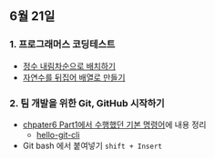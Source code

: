 ## 6월 21일
### 1.  프로그래머스 코딩테스트
- [정수 내림차순으로 배치하기](https://github.com/leemyungju9347/Algorithm/blob/master/Level_01/%EC%A0%95%EC%88%98%20%EB%82%B4%EB%A6%BC%EC%B0%A8%EC%88%9C%EC%9C%BC%EB%A1%9C%20%EB%B0%B0%EC%B9%98%ED%95%98%EA%B8%B0.html)
- [자연수를 뒤집어 배열로 만들기](https://github.com/leemyungju9347/Algorithm/blob/master/Level_01/%EC%9E%90%EC%97%B0%EC%88%98%EB%A5%BC%20%EB%92%A4%EC%A7%91%EC%96%B4%20%EB%B0%B0%EC%97%B4%EB%A1%9C%20%EB%A7%8C%EB%93%A4%EA%B8%B0.html)

### 2.  팀 개발을 위한 Git, GitHub 시작하기
- [chpater6 Part1에서 수행했던 기본 명령어](https://github.com/leemyungju9347/TIL/blob/master/Git/%ED%8C%80%20%EA%B0%9C%EB%B0%9C%EC%9D%84%20%EC%9C%84%ED%95%9C%20Git%2C%20GitHub%20%EC%8B%9C%EC%9E%91%ED%95%98%EA%B8%B0/Part02_%EC%A4%91%EA%B8%89_CLI%20%ED%99%98%EA%B2%BD%EC%97%90%EC%84%9C%20%EB%B2%84%EC%A0%84%20%EA%B4%80%EB%A6%AC%20%EC%8B%9C%EC%9E%91%ED%95%98%EA%B8%B0.md)에 내용 정리
	- [hello-git-cli](https://github.com/leemyungju9347/hello-git-cli)
- Git bash 에서 붙여넣기 ```shift + Insert```
